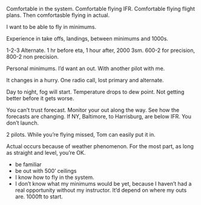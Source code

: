 Comfortable in the system. Comfortable flying IFR. Comfortable flying flight plans. Then comfortasble flying in actual.

I want to be able to fly in minimums.


Experience in take offs, landings, between minimums and 1000s.

1-2-3 Alternate. 1 hr before eta, 1 hour after, 2000 3sm. 600-2 for precision, 800-2 non precision.

Personal minimums. I’d want an out. With another pilot with me.

It changes in a hurry. One radio call, lost primary and alternate.

Day to night, fog will start. Temperature drops to dew point. Not getting better before it gets worse.

You can’t trust forecast. Monitor your out along the way. See how the forecasts are changing. If NY, Baltimore, to Harrisburg, are below IFR. You don’t launch.

2 pilots. While you’re flying missed, Tom can easily put it in.

Actual occurs because of weather phenomenon. For the most part, as long as straight and level, you’re OK.

- be familiar
- be out with 500’ ceilings
- I know how to fly in the system.
- I don’t know what my minimums would be yet, because I haven’t had a real opportunity without my instructor. It’d depend on where my outs are. 1000ft to start.
